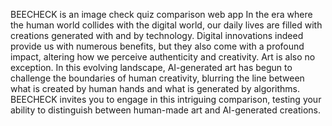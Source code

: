 BEECHECK is an image check quiz comparison web app
In the era where the human world collides with the digital world, our daily lives are filled with
creations generated with and by technology. Digital innovations indeed provide us with
numerous benefits, but they also come with a profound impact, altering how we perceive
authenticity and creativity.
Art is also no exception. In this evolving landscape, AI-generated art has begun to challenge the
boundaries of human creativity, blurring the line between what is created by human hands and
what is generated by algorithms. BEECHECK invites you to engage in this intriguing comparison,
testing your ability to distinguish between human-made art and AI-generated creations.
